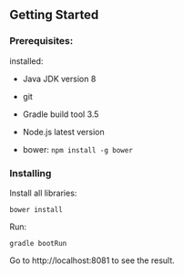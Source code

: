 ## Getting Started

### Prerequisites:

installed:

* Java JDK version 8

* git

* Gradle build tool 3.5

* Node.js latest version

* bower: ```npm install -g bower ```


### Installing

Install all libraries:

```
bower install
```
Run:
```
gradle bootRun
```
Go to http://localhost:8081 to see the result.
